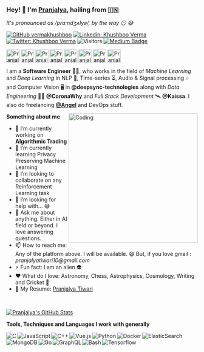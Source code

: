### Hey! :wave: I'm [Pranjalya](https://pranjalya.github.io), hailing from :india:  
_It's pronounced as /prɑ:ndʒʌlyə/, by the way :no_mouth: :sweat_smile:_

[![GitHub vermakhushboo](https://img.shields.io/github/followers/Pranjalya?label=follow&style=social)](https://github.com/Pranjalya)
[![Linkedin: Khushboo Verma](https://img.shields.io/badge/-Pranjalya%20Tiwari-blue?style=flat-square&logo=Linkedin&logoColor=white&link=https://www.linkedin.com/in/pranjalya-tiwari/)](https://www.linkedin.com/in/pranjalya-tiwari/)
[![Twitter: Khushboo Verma](https://img.shields.io/twitter/follow/PranjalyaQuasar?style=social)](https://twitter.com/PranjalyaQuasar)
![Visitors](https://visitor-badge.glitch.me/badge?page_id=Pranjalya&left_color=gray&right_color=blue)
[![Medium Badge](https://img.shields.io/badge/-@Pranjalya%20Tiwari-black?style=flat-square&labelColor=000000&logo=Medium&link=https://medium.com/@pranjalyatiwari)](https://medium.com/@pranjalyatiwari)


<a href="https://www.instagram.com/pranjalya_kvothe/">
  <img align="left" alt="Pranjalya's Instagram" width="35px" src="https://img.icons8.com/color/48/000000/instagram-new.png" />
</a>
<a href="https://www.messenger.com/t/pranjalya.tiwari/">
  <img align="left" alt="Pranjalya's Facebook Messenger" width="35px" src="https://img.icons8.com/color/48/000000/facebook-messenger.png" />
</a>
<a href="https://t.me/pranjalyatiwari">
  <img align="left" alt="Pranjalya's Telegram" width="35px" src="https://img.icons8.com/color/48/000000/telegram-app.png" />
</a>
<a href="https://medium.com/@pranjalyatiwari">
  <img align="left" alt="Pranjalya's Medium Blog" width="35px" src="https://img.icons8.com/color/48/000000/medium-logo.png" />
</a>
<a href="https://www.reddit.com/user/kvothethedulator">
  <img align="left" alt="Pranjalya's Reddit" width="35px" src="https://img.icons8.com/doodle/48/000000/reddit.png" />
</a>
<a href="https://www.twitter.com/PranjalyaQuasar">
  <img align="left" alt="Pranjalya's Twitter" width="35px" src="https://img.icons8.com/cute-clipart/64/000000/twitter.png" />
</a>
<a href="https://www.linkedin.com/in/pranjalya-tiwari/">
  <img align="left" alt="Pranjalya's LinkedIn" width="35px" src="https://img.icons8.com/color/48/000000/linkedin-circled.png" />
</a>  
<a href="https://angel.co/u/pranjalya-tiwari">
  <img align="left" alt="Pranjalya's AngeList" width="35px" src="https://img.icons8.com/nolan/64/angelist.png" />
</a>

<br/><br/>

I am a __Software Engineer__ :man_technologist:, who works in the field of _Machine Learning_ and _Deep Learning_ in NLP :book:, Time-series :hourglass_flowing_sand:, Audio & Signal processing :notes: and Computer Vision :desktop_computer: in **@deepsync-technologies** along with _Data Engineering_ :mechanic: **@CoronaWhy** and _Full Stack Development_ :artificial_satellite: **@Kaissa**. I also do freelancing **[@Angel](https://angel.co/u/pranjalya-tiwari)** and DevOps stuff.

  <img align="right" alt="Coding" src="https://media.giphy.com/media/fQGBjfGl29jY3jTx0J/giphy-downsized.gif" height="340px" />

**Something about me**

- 🔭 I’m currently working on **Algorithmic Trading**
- 🌱 I’m currently learning Privacy Preserving Machine Learning
- 👯 I’m looking to collaborate on any Reinforcement Learning task
- :thinking: I’m looking for help with... :sweat_smile:
- 💬 Ask me about anything. Either in AI field or beyond. I love answering questions.
- 📫 How to reach me: Any of the platform above. I will be available. :smile: But, if you love gmail : _pranjalyatiwari10@gmail.com_
- ⚡ Fun fact: I am an alien :alien:
- :heart: What do I love: Astronomy, Chess, Astrophysics, Cosmology, Writing and Cricket :stars:
- :scroll: My Resume: [Pranjalya Tiwari](https://drive.google.com/file/d/11SXNaZpv7n_vY3FobC0gC9BdEvUAFxX0/view?usp=sharing)

<br/>

[![Pranjalya's GitHub Stats](https://github-readme-stats.vercel.app/api?username=Pranjalya&hide=issues&count_private=true&show_icons=true&theme=calm)]()

**Tools, Techniques and Languages I work with generally**
<p>
<img align="left" alt="C" src="https://img.icons8.com/color/48/000000/c-programming.png"/>
<img align="left" alt="JavaScript" src="https://img.icons8.com/color/48/000000/javascript.png"/>
<img align="left" alt="C++" src="https://img.icons8.com/color/48/000000/c-plus-plus-logo.png"/>
<img align="left" alt="Vue.js" src="https://img.icons8.com/color/48/000000/vue-js.png"/>
<img align="left" alt="Python" src="https://img.icons8.com/color/48/000000/python.png"/>
<img align="left" alt="Docker" src="https://img.icons8.com/color/48/000000/docker.png"/>
<img align="left" alt="ElasticSearch" src="https://img.icons8.com/color/48/000000/elasticsearch.png"/>
<img align="left" alt="MongoDB" src="https://img.icons8.com/color/48/000000/mongodb.png"/>
<img align="left" alt="Go" src="https://img.icons8.com/color/48/000000/golang.png"/>
<img align="left" alt="GraphQL" src="https://img.icons8.com/color/48/000000/graphql.png"/>
<img align="left" alt="Bash" src="https://img.icons8.com/color/48/000000/console.png"/>
<img align="left" alt="Tensorflow" src="https://img.icons8.com/color/48/000000/tensorflow.png"/>
</p>
<br/><br/><br/>

<!-- Stats Dashboard -->
<p align = "center">
</p>
